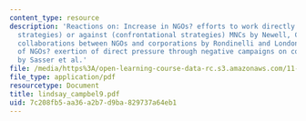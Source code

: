 ```yaml
---
content_type: resource
description: 'Reactions on: Increase in NGOs? efforts to work directly with (cooperative
  strategies) or against (confrontational strategies) MNCs by Newell, Cross-sector
  collaborations between NGOs and corporations by Rondinelli and London, The effect
  of NGOs? exertion of direct pressure through negative campaigns on corporations
  by Sasser et al.'
file: /media/https%3A/open-learning-course-data-rc.s3.amazonaws.com/11-363-civil-society-and-the-environment-spring-2005/7c208fb5aa36a2b7d9ba829737a64eb1_lindsay_campbel9.pdf
file_type: application/pdf
resourcetype: Document
title: lindsay_campbel9.pdf
uid: 7c208fb5-aa36-a2b7-d9ba-829737a64eb1
---
```

